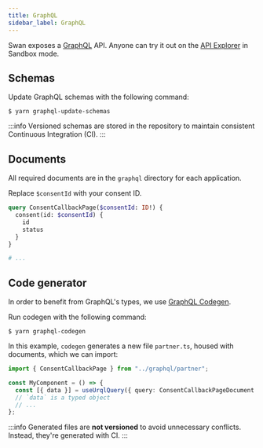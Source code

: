 ```yaml
---
title: GraphQL
sidebar_label: GraphQL
---
```


Swan exposes a [GraphQL](https://graphql.org/) API.
Anyone can try it out on the [API Explorer](https://explorer.swan.io/) in Sandbox mode.

## Schemas

Update GraphQL schemas with the following command:

```console
$ yarn graphql-update-schemas
```

:::info
Versioned schemas are stored in the repository to maintain consistent Continuous Integration (CI).
:::

## Documents

All required documents are in the `graphql` directory for each application.

Replace `$consentId` with your consent ID.

```graphql title="clients/banking/src/graphql/partner.gql"
query ConsentCallbackPage($consentId: ID!) {
  consent(id: $consentId) {
    id
    status
  }
}

# ...
```

## Code generator

In order to benefit from GraphQL's types, we use [GraphQL Codegen](https://the-guild.dev/graphql/codegen).

Run codegen with the following command:

```console
$ yarn graphql-codegen
```

In this example, `codegen` generates a new file `partner.ts`, housed with documents, which we can import:

```ts
import { ConsentCallbackPage } from "../graphql/partner";

const MyComponent = () => {
  const [{ data }] = useUrqlQuery({ query: ConsentCallbackPageDocument });
  // `data` is a typed object
  // ...
};
```

:::info
Generated files are **not versioned** to avoid unnecessary conflicts. Instead, they're generated with CI.
:::
